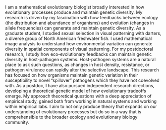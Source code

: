 I am a mathematical evolutionary biologist broadly interested in how evolutionary processes produce and maintain genetic diversity. My research is driven by my fascination with how feedbacks between ecology (the distribution and abundance of organisms) and evolution (changes in allele frequencies) can generate and maintain genetic diversity. As a graduate student, I studied sexual selection in visual patterning with darters, a diverse group of North American freshwater fish. I used mathematical image analysis to understand how environmental variation can generate diversity in spatial components of visual patterning. For my postdoctoral research, I study how eco-evolutionary feedbacks can maintain genetic diversity in host-pathogen systems. Host-pathogen systems are a natural place to ask such questions, as changes in host density, resistance, or pathogen virulence can rapidly alter the selective landscape. This research has focused on how organisms maintain genetic variation in their susceptibility to novel “spillover” pathogens which they have not coevolved with. As a postdoc, I have also pursued independent research directions, developing a theoretical genetic model of how evolutionary tradeoffs emerge. My approach theoretical questions with a deep appreciation of empirical study, gained both from working in natural systems and working within empirical labs. I aim to not only produce theory that expands on our understanding of evolutionary processes but do so in a way that is comprehensible to the broader ecology and evolutionary biology community. 
